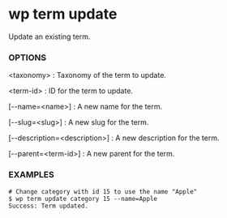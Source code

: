 # wp term update

Update an existing term.

### OPTIONS

&lt;taxonomy&gt;
: Taxonomy of the term to update.

&lt;term-id&gt;
: ID for the term to update.

[\--name=&lt;name&gt;]
: A new name for the term.

[\--slug=&lt;slug&gt;]
: A new slug for the term.

[\--description=&lt;description&gt;]
: A new description for the term.

[\--parent=&lt;term-id&gt;]
: A new parent for the term.

### EXAMPLES

    # Change category with id 15 to use the name "Apple"
    $ wp term update category 15 --name=Apple
    Success: Term updated.



